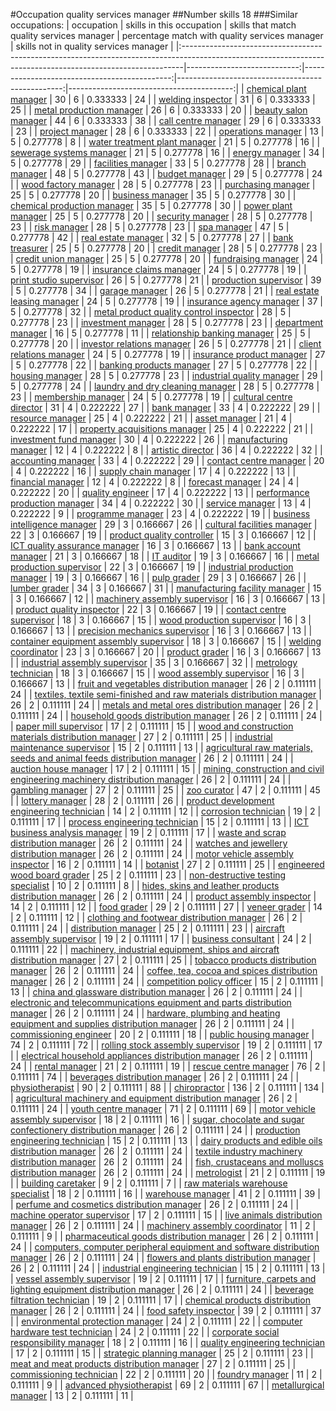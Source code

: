 #Occupation quality services manager
##Number skills 18
###Similar occupations:
| occupation                                                                                                                                                  |   skills in this occupation |   skills that match quality services manager |   percentage match with quality services manager |   skills not in quality services manager |
|:------------------------------------------------------------------------------------------------------------------------------------------------------------|----------------------------:|---------------------------------------------:|-------------------------------------------------:|-----------------------------------------:|
| [chemical plant manager](chemical_plant_manager.md)                                                                                                         |                          30 |                                            6 |                                         0.333333 |                                       24 |
| [welding inspector](welding_inspector.md)                                                                                                                   |                          31 |                                            6 |                                         0.333333 |                                       25 |
| [metal production manager](metal_production_manager.md)                                                                                                     |                          26 |                                            6 |                                         0.333333 |                                       20 |
| [beauty salon manager](beauty_salon_manager.md)                                                                                                             |                          44 |                                            6 |                                         0.333333 |                                       38 |
| [call centre manager](call_centre_manager.md)                                                                                                               |                          29 |                                            6 |                                         0.333333 |                                       23 |
| [project manager](project_manager.md)                                                                                                                       |                          28 |                                            6 |                                         0.333333 |                                       22 |
| [operations manager](operations_manager.md)                                                                                                                 |                          13 |                                            5 |                                         0.277778 |                                        8 |
| [water treatment plant manager](water_treatment_plant_manager.md)                                                                                           |                          21 |                                            5 |                                         0.277778 |                                       16 |
| [sewerage systems manager](sewerage_systems_manager.md)                                                                                                     |                          21 |                                            5 |                                         0.277778 |                                       16 |
| [energy manager](energy_manager.md)                                                                                                                         |                          34 |                                            5 |                                         0.277778 |                                       29 |
| [facilities manager](facilities_manager.md)                                                                                                                 |                          33 |                                            5 |                                         0.277778 |                                       28 |
| [branch manager](branch_manager.md)                                                                                                                         |                          48 |                                            5 |                                         0.277778 |                                       43 |
| [budget manager](budget_manager.md)                                                                                                                         |                          29 |                                            5 |                                         0.277778 |                                       24 |
| [wood factory manager](wood_factory_manager.md)                                                                                                             |                          28 |                                            5 |                                         0.277778 |                                       23 |
| [purchasing manager](purchasing_manager.md)                                                                                                                 |                          25 |                                            5 |                                         0.277778 |                                       20 |
| [business manager](business_manager.md)                                                                                                                     |                          35 |                                            5 |                                         0.277778 |                                       30 |
| [chemical production manager](chemical_production_manager.md)                                                                                               |                          35 |                                            5 |                                         0.277778 |                                       30 |
| [power plant manager](power_plant_manager.md)                                                                                                               |                          25 |                                            5 |                                         0.277778 |                                       20 |
| [security manager](security_manager.md)                                                                                                                     |                          28 |                                            5 |                                         0.277778 |                                       23 |
| [risk manager](risk_manager.md)                                                                                                                             |                          28 |                                            5 |                                         0.277778 |                                       23 |
| [spa manager](spa_manager.md)                                                                                                                               |                          47 |                                            5 |                                         0.277778 |                                       42 |
| [real estate manager](real_estate_manager.md)                                                                                                               |                          32 |                                            5 |                                         0.277778 |                                       27 |
| [bank treasurer](bank_treasurer.md)                                                                                                                         |                          25 |                                            5 |                                         0.277778 |                                       20 |
| [credit manager](credit_manager.md)                                                                                                                         |                          28 |                                            5 |                                         0.277778 |                                       23 |
| [credit union manager](credit_union_manager.md)                                                                                                             |                          25 |                                            5 |                                         0.277778 |                                       20 |
| [fundraising manager](fundraising_manager.md)                                                                                                               |                          24 |                                            5 |                                         0.277778 |                                       19 |
| [insurance claims manager](insurance_claims_manager.md)                                                                                                     |                          24 |                                            5 |                                         0.277778 |                                       19 |
| [print studio supervisor](print_studio_supervisor.md)                                                                                                       |                          26 |                                            5 |                                         0.277778 |                                       21 |
| [production supervisor](production_supervisor.md)                                                                                                           |                          39 |                                            5 |                                         0.277778 |                                       34 |
| [garage manager](garage_manager.md)                                                                                                                         |                          26 |                                            5 |                                         0.277778 |                                       21 |
| [real estate leasing manager](real_estate_leasing_manager.md)                                                                                               |                          24 |                                            5 |                                         0.277778 |                                       19 |
| [insurance agency manager](insurance_agency_manager.md)                                                                                                     |                          37 |                                            5 |                                         0.277778 |                                       32 |
| [metal product quality control inspector](metal_product_quality_control_inspector.md)                                                                       |                          28 |                                            5 |                                         0.277778 |                                       23 |
| [investment manager](investment_manager.md)                                                                                                                 |                          28 |                                            5 |                                         0.277778 |                                       23 |
| [department manager](department_manager.md)                                                                                                                 |                          16 |                                            5 |                                         0.277778 |                                       11 |
| [relationship banking manager](relationship_banking_manager.md)                                                                                             |                          25 |                                            5 |                                         0.277778 |                                       20 |
| [investor relations manager](investor_relations_manager.md)                                                                                                 |                          26 |                                            5 |                                         0.277778 |                                       21 |
| [client relations manager](client_relations_manager.md)                                                                                                     |                          24 |                                            5 |                                         0.277778 |                                       19 |
| [insurance product manager](insurance_product_manager.md)                                                                                                   |                          27 |                                            5 |                                         0.277778 |                                       22 |
| [banking products manager](banking_products_manager.md)                                                                                                     |                          27 |                                            5 |                                         0.277778 |                                       22 |
| [housing manager](housing_manager.md)                                                                                                                       |                          28 |                                            5 |                                         0.277778 |                                       23 |
| [industrial quality manager](industrial_quality_manager.md)                                                                                                 |                          29 |                                            5 |                                         0.277778 |                                       24 |
| [laundry and dry cleaning manager](laundry_and_dry_cleaning_manager.md)                                                                                     |                          28 |                                            5 |                                         0.277778 |                                       23 |
| [membership manager](membership_manager.md)                                                                                                                 |                          24 |                                            5 |                                         0.277778 |                                       19 |
| [cultural centre director](cultural_centre_director.md)                                                                                                     |                          31 |                                            4 |                                         0.222222 |                                       27 |
| [bank manager](bank_manager.md)                                                                                                                             |                          33 |                                            4 |                                         0.222222 |                                       29 |
| [resource manager](resource_manager.md)                                                                                                                     |                          25 |                                            4 |                                         0.222222 |                                       21 |
| [asset manager](asset_manager.md)                                                                                                                           |                          21 |                                            4 |                                         0.222222 |                                       17 |
| [property acquisitions manager](property_acquisitions_manager.md)                                                                                           |                          25 |                                            4 |                                         0.222222 |                                       21 |
| [investment fund manager](investment_fund_manager.md)                                                                                                       |                          30 |                                            4 |                                         0.222222 |                                       26 |
| [manufacturing manager](manufacturing_manager.md)                                                                                                           |                          12 |                                            4 |                                         0.222222 |                                        8 |
| [artistic director](artistic_director.md)                                                                                                                   |                          36 |                                            4 |                                         0.222222 |                                       32 |
| [accounting manager](accounting_manager.md)                                                                                                                 |                          33 |                                            4 |                                         0.222222 |                                       29 |
| [contact centre manager](contact_centre_manager.md)                                                                                                         |                          20 |                                            4 |                                         0.222222 |                                       16 |
| [supply chain manager](supply_chain_manager.md)                                                                                                             |                          17 |                                            4 |                                         0.222222 |                                       13 |
| [financial manager](financial_manager.md)                                                                                                                   |                          12 |                                            4 |                                         0.222222 |                                        8 |
| [forecast manager](forecast_manager.md)                                                                                                                     |                          24 |                                            4 |                                         0.222222 |                                       20 |
| [quality engineer](quality_engineer.md)                                                                                                                     |                          17 |                                            4 |                                         0.222222 |                                       13 |
| [performance production manager](performance_production_manager.md)                                                                                         |                          34 |                                            4 |                                         0.222222 |                                       30 |
| [service manager](service_manager.md)                                                                                                                       |                          13 |                                            4 |                                         0.222222 |                                        9 |
| [programme manager](programme_manager.md)                                                                                                                   |                          23 |                                            4 |                                         0.222222 |                                       19 |
| [business intelligence manager](business_intelligence_manager.md)                                                                                           |                          29 |                                            3 |                                         0.166667 |                                       26 |
| [cultural facilities manager](cultural_facilities_manager.md)                                                                                               |                          22 |                                            3 |                                         0.166667 |                                       19 |
| [product quality controller](product_quality_controller.md)                                                                                                 |                          15 |                                            3 |                                         0.166667 |                                       12 |
| [ICT quality assurance manager](ICT_quality_assurance_manager.md)                                                                                           |                          16 |                                            3 |                                         0.166667 |                                       13 |
| [bank account manager](bank_account_manager.md)                                                                                                             |                          21 |                                            3 |                                         0.166667 |                                       18 |
| [IT auditor](IT_auditor.md)                                                                                                                                 |                          19 |                                            3 |                                         0.166667 |                                       16 |
| [metal production supervisor](metal_production_supervisor.md)                                                                                               |                          22 |                                            3 |                                         0.166667 |                                       19 |
| [industrial production manager](industrial_production_manager.md)                                                                                           |                          19 |                                            3 |                                         0.166667 |                                       16 |
| [pulp grader](pulp_grader.md)                                                                                                                               |                          29 |                                            3 |                                         0.166667 |                                       26 |
| [lumber grader](lumber_grader.md)                                                                                                                           |                          34 |                                            3 |                                         0.166667 |                                       31 |
| [manufacturing facility manager](manufacturing_facility_manager.md)                                                                                         |                          15 |                                            3 |                                         0.166667 |                                       12 |
| [machinery assembly supervisor](machinery_assembly_supervisor.md)                                                                                           |                          16 |                                            3 |                                         0.166667 |                                       13 |
| [product quality inspector](product_quality_inspector.md)                                                                                                   |                          22 |                                            3 |                                         0.166667 |                                       19 |
| [contact centre supervisor](contact_centre_supervisor.md)                                                                                                   |                          18 |                                            3 |                                         0.166667 |                                       15 |
| [wood production supervisor](wood_production_supervisor.md)                                                                                                 |                          16 |                                            3 |                                         0.166667 |                                       13 |
| [precision mechanics supervisor](precision_mechanics_supervisor.md)                                                                                         |                          16 |                                            3 |                                         0.166667 |                                       13 |
| [container equipment assembly supervisor](container_equipment_assembly_supervisor.md)                                                                       |                          18 |                                            3 |                                         0.166667 |                                       15 |
| [welding coordinator](welding_coordinator.md)                                                                                                               |                          23 |                                            3 |                                         0.166667 |                                       20 |
| [product grader](product_grader.md)                                                                                                                         |                          16 |                                            3 |                                         0.166667 |                                       13 |
| [industrial assembly supervisor](industrial_assembly_supervisor.md)                                                                                         |                          35 |                                            3 |                                         0.166667 |                                       32 |
| [metrology technician](metrology_technician.md)                                                                                                             |                          18 |                                            3 |                                         0.166667 |                                       15 |
| [wood assembly supervisor](wood_assembly_supervisor.md)                                                                                                     |                          16 |                                            3 |                                         0.166667 |                                       13 |
| [fruit and vegetables distribution manager](fruit_and_vegetables_distribution_manager.md)                                                                   |                          26 |                                            2 |                                         0.111111 |                                       24 |
| [textiles, textile semi-finished and raw materials distribution manager](textiles,_textile_semi-finished_and_raw_materials_distribution_manager.md)         |                          26 |                                            2 |                                         0.111111 |                                       24 |
| [metals and metal ores distribution manager](metals_and_metal_ores_distribution_manager.md)                                                                 |                          26 |                                            2 |                                         0.111111 |                                       24 |
| [household goods distribution manager](household_goods_distribution_manager.md)                                                                             |                          26 |                                            2 |                                         0.111111 |                                       24 |
| [paper mill supervisor](paper_mill_supervisor.md)                                                                                                           |                          17 |                                            2 |                                         0.111111 |                                       15 |
| [wood and construction materials distribution manager](wood_and_construction_materials_distribution_manager.md)                                             |                          27 |                                            2 |                                         0.111111 |                                       25 |
| [industrial maintenance supervisor](industrial_maintenance_supervisor.md)                                                                                   |                          15 |                                            2 |                                         0.111111 |                                       13 |
| [agricultural raw materials, seeds and animal feeds distribution manager](agricultural_raw_materials,_seeds_and_animal_feeds_distribution_manager.md)       |                          26 |                                            2 |                                         0.111111 |                                       24 |
| [auction house manager](auction_house_manager.md)                                                                                                           |                          17 |                                            2 |                                         0.111111 |                                       15 |
| [mining, construction and civil engineering machinery distribution manager](mining,_construction_and_civil_engineering_machinery_distribution_manager.md)   |                          26 |                                            2 |                                         0.111111 |                                       24 |
| [gambling manager](gambling_manager.md)                                                                                                                     |                          27 |                                            2 |                                         0.111111 |                                       25 |
| [zoo curator](zoo_curator.md)                                                                                                                               |                          47 |                                            2 |                                         0.111111 |                                       45 |
| [lottery manager](lottery_manager.md)                                                                                                                       |                          28 |                                            2 |                                         0.111111 |                                       26 |
| [product development engineering technician](product_development_engineering_technician.md)                                                                 |                          14 |                                            2 |                                         0.111111 |                                       12 |
| [corrosion technician](corrosion_technician.md)                                                                                                             |                          19 |                                            2 |                                         0.111111 |                                       17 |
| [process engineering technician](process_engineering_technician.md)                                                                                         |                          15 |                                            2 |                                         0.111111 |                                       13 |
| [ICT business analysis manager](ICT_business_analysis_manager.md)                                                                                           |                          19 |                                            2 |                                         0.111111 |                                       17 |
| [waste and scrap distribution manager](waste_and_scrap_distribution_manager.md)                                                                             |                          26 |                                            2 |                                         0.111111 |                                       24 |
| [watches and jewellery distribution manager](watches_and_jewellery_distribution_manager.md)                                                                 |                          26 |                                            2 |                                         0.111111 |                                       24 |
| [motor vehicle assembly inspector](motor_vehicle_assembly_inspector.md)                                                                                     |                          16 |                                            2 |                                         0.111111 |                                       14 |
| [botanist](botanist.md)                                                                                                                                     |                          27 |                                            2 |                                         0.111111 |                                       25 |
| [engineered wood board grader](engineered_wood_board_grader.md)                                                                                             |                          25 |                                            2 |                                         0.111111 |                                       23 |
| [non-destructive testing specialist](non-destructive_testing_specialist.md)                                                                                 |                          10 |                                            2 |                                         0.111111 |                                        8 |
| [hides, skins and leather products distribution manager](hides,_skins_and_leather_products_distribution_manager.md)                                         |                          26 |                                            2 |                                         0.111111 |                                       24 |
| [product assembly inspector](product_assembly_inspector.md)                                                                                                 |                          14 |                                            2 |                                         0.111111 |                                       12 |
| [food grader](food_grader.md)                                                                                                                               |                          29 |                                            2 |                                         0.111111 |                                       27 |
| [veneer grader](veneer_grader.md)                                                                                                                           |                          14 |                                            2 |                                         0.111111 |                                       12 |
| [clothing and footwear distribution manager](clothing_and_footwear_distribution_manager.md)                                                                 |                          26 |                                            2 |                                         0.111111 |                                       24 |
| [distribution manager](distribution_manager.md)                                                                                                             |                          25 |                                            2 |                                         0.111111 |                                       23 |
| [aircraft assembly supervisor](aircraft_assembly_supervisor.md)                                                                                             |                          19 |                                            2 |                                         0.111111 |                                       17 |
| [business consultant](business_consultant.md)                                                                                                               |                          24 |                                            2 |                                         0.111111 |                                       22 |
| [machinery, industrial equipment, ships and aircraft distribution manager](machinery,_industrial_equipment,_ships_and_aircraft_distribution_manager.md)     |                          27 |                                            2 |                                         0.111111 |                                       25 |
| [tobacco products distribution manager](tobacco_products_distribution_manager.md)                                                                           |                          26 |                                            2 |                                         0.111111 |                                       24 |
| [coffee, tea, cocoa and spices distribution manager](coffee,_tea,_cocoa_and_spices_distribution_manager.md)                                                 |                          26 |                                            2 |                                         0.111111 |                                       24 |
| [competition policy officer](competition_policy_officer.md)                                                                                                 |                          15 |                                            2 |                                         0.111111 |                                       13 |
| [china and glassware distribution manager](china_and_glassware_distribution_manager.md)                                                                     |                          26 |                                            2 |                                         0.111111 |                                       24 |
| [electronic and telecommunications equipment and parts distribution manager](electronic_and_telecommunications_equipment_and_parts_distribution_manager.md) |                          26 |                                            2 |                                         0.111111 |                                       24 |
| [hardware, plumbing and heating equipment and supplies distribution manager](hardware,_plumbing_and_heating_equipment_and_supplies_distribution_manager.md) |                          26 |                                            2 |                                         0.111111 |                                       24 |
| [commissioning engineer](commissioning_engineer.md)                                                                                                         |                          20 |                                            2 |                                         0.111111 |                                       18 |
| [public housing manager](public_housing_manager.md)                                                                                                         |                          74 |                                            2 |                                         0.111111 |                                       72 |
| [rolling stock assembly supervisor](rolling_stock_assembly_supervisor.md)                                                                                   |                          19 |                                            2 |                                         0.111111 |                                       17 |
| [electrical household appliances distribution manager](electrical_household_appliances_distribution_manager.md)                                             |                          26 |                                            2 |                                         0.111111 |                                       24 |
| [rental manager](rental_manager.md)                                                                                                                         |                          21 |                                            2 |                                         0.111111 |                                       19 |
| [rescue centre manager](rescue_centre_manager.md)                                                                                                           |                          76 |                                            2 |                                         0.111111 |                                       74 |
| [beverages distribution manager](beverages_distribution_manager.md)                                                                                         |                          26 |                                            2 |                                         0.111111 |                                       24 |
| [physiotherapist](physiotherapist.md)                                                                                                                       |                          90 |                                            2 |                                         0.111111 |                                       88 |
| [chiropractor](chiropractor.md)                                                                                                                             |                         136 |                                            2 |                                         0.111111 |                                      134 |
| [agricultural machinery and equipment distribution manager](agricultural_machinery_and_equipment_distribution_manager.md)                                   |                          26 |                                            2 |                                         0.111111 |                                       24 |
| [youth centre manager](youth_centre_manager.md)                                                                                                             |                          71 |                                            2 |                                         0.111111 |                                       69 |
| [motor vehicle assembly supervisor](motor_vehicle_assembly_supervisor.md)                                                                                   |                          18 |                                            2 |                                         0.111111 |                                       16 |
| [sugar, chocolate and sugar confectionery distribution manager](sugar,_chocolate_and_sugar_confectionery_distribution_manager.md)                           |                          26 |                                            2 |                                         0.111111 |                                       24 |
| [production engineering technician](production_engineering_technician.md)                                                                                   |                          15 |                                            2 |                                         0.111111 |                                       13 |
| [dairy products and edible oils distribution manager](dairy_products_and_edible_oils_distribution_manager.md)                                               |                          26 |                                            2 |                                         0.111111 |                                       24 |
| [textile industry machinery distribution manager](textile_industry_machinery_distribution_manager.md)                                                       |                          26 |                                            2 |                                         0.111111 |                                       24 |
| [fish, crustaceans and molluscs distribution manager](fish,_crustaceans_and_molluscs_distribution_manager.md)                                               |                          26 |                                            2 |                                         0.111111 |                                       24 |
| [metrologist](metrologist.md)                                                                                                                               |                          21 |                                            2 |                                         0.111111 |                                       19 |
| [building caretaker](building_caretaker.md)                                                                                                                 |                           9 |                                            2 |                                         0.111111 |                                        7 |
| [raw materials warehouse specialist](raw_materials_warehouse_specialist.md)                                                                                 |                          18 |                                            2 |                                         0.111111 |                                       16 |
| [warehouse manager](warehouse_manager.md)                                                                                                                   |                          41 |                                            2 |                                         0.111111 |                                       39 |
| [perfume and cosmetics distribution manager](perfume_and_cosmetics_distribution_manager.md)                                                                 |                          26 |                                            2 |                                         0.111111 |                                       24 |
| [machine operator supervisor](machine_operator_supervisor.md)                                                                                               |                          17 |                                            2 |                                         0.111111 |                                       15 |
| [live animals distribution manager](live_animals_distribution_manager.md)                                                                                   |                          26 |                                            2 |                                         0.111111 |                                       24 |
| [machinery assembly coordinator](machinery_assembly_coordinator.md)                                                                                         |                          11 |                                            2 |                                         0.111111 |                                        9 |
| [pharmaceutical goods distribution manager](pharmaceutical_goods_distribution_manager.md)                                                                   |                          26 |                                            2 |                                         0.111111 |                                       24 |
| [computers, computer peripheral equipment and software distribution manager](computers,_computer_peripheral_equipment_and_software_distribution_manager.md) |                          26 |                                            2 |                                         0.111111 |                                       24 |
| [flowers and plants distribution manager](flowers_and_plants_distribution_manager.md)                                                                       |                          26 |                                            2 |                                         0.111111 |                                       24 |
| [industrial engineering technician](industrial_engineering_technician.md)                                                                                   |                          15 |                                            2 |                                         0.111111 |                                       13 |
| [vessel assembly supervisor](vessel_assembly_supervisor.md)                                                                                                 |                          19 |                                            2 |                                         0.111111 |                                       17 |
| [furniture, carpets and lighting equipment distribution manager](furniture,_carpets_and_lighting_equipment_distribution_manager.md)                         |                          26 |                                            2 |                                         0.111111 |                                       24 |
| [beverage filtration technician](beverage_filtration_technician.md)                                                                                         |                          19 |                                            2 |                                         0.111111 |                                       17 |
| [chemical products distribution manager](chemical_products_distribution_manager.md)                                                                         |                          26 |                                            2 |                                         0.111111 |                                       24 |
| [food safety inspector](food_safety_inspector.md)                                                                                                           |                          39 |                                            2 |                                         0.111111 |                                       37 |
| [environmental protection manager](environmental_protection_manager.md)                                                                                     |                          24 |                                            2 |                                         0.111111 |                                       22 |
| [computer hardware test technician](computer_hardware_test_technician.md)                                                                                   |                          24 |                                            2 |                                         0.111111 |                                       22 |
| [corporate social responsibility manager](corporate_social_responsibility_manager.md)                                                                       |                          18 |                                            2 |                                         0.111111 |                                       16 |
| [quality engineering technician](quality_engineering_technician.md)                                                                                         |                          17 |                                            2 |                                         0.111111 |                                       15 |
| [strategic planning manager](strategic_planning_manager.md)                                                                                                 |                          25 |                                            2 |                                         0.111111 |                                       23 |
| [meat and meat products distribution manager](meat_and_meat_products_distribution_manager.md)                                                               |                          27 |                                            2 |                                         0.111111 |                                       25 |
| [commissioning technician](commissioning_technician.md)                                                                                                     |                          22 |                                            2 |                                         0.111111 |                                       20 |
| [foundry manager](foundry_manager.md)                                                                                                                       |                          11 |                                            2 |                                         0.111111 |                                        9 |
| [advanced physiotherapist](advanced_physiotherapist.md)                                                                                                     |                          69 |                                            2 |                                         0.111111 |                                       67 |
| [metallurgical manager](metallurgical_manager.md)                                                                                                           |                          13 |                                            2 |                                         0.111111 |                                       11 |
